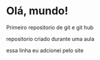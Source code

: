 # Olá, mundo!
 Primeiro repositorio de git e git hub
 
 repositorio criado durante uma aula

 essa linha eu adcionei pelo site
